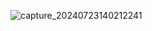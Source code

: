 ![capture_20240723140212241](https://github.com/user-attachments/assets/af835946-d294-4f38-8807-602c723c9e7a)

